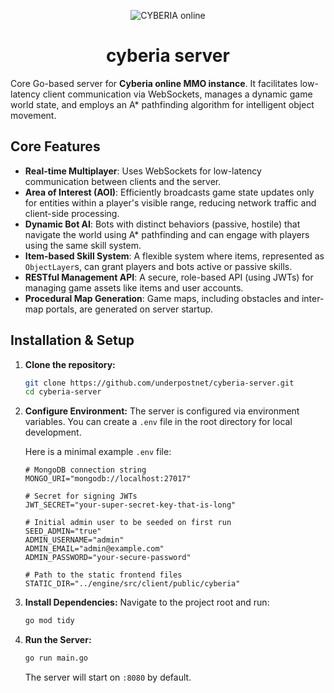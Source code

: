 <p align="center">
  <img src="https://www.cyberiaonline.com/assets/splash/apple-touch-icon-precomposed.png" alt="CYBERIA online"/>
</p>

<div align="center">

<h1>cyberia server</h1>

</div>

Core Go-based server for **Cyberia online MMO instance**. It facilitates low-latency client communication via WebSockets, manages a dynamic game world state, and employs an A\* pathfinding algorithm for intelligent object movement.

## Core Features

*   **Real-time Multiplayer**: Uses WebSockets for low-latency communication between clients and the server.
*   **Area of Interest (AOI)**: Efficiently broadcasts game state updates only for entities within a player's visible range, reducing network traffic and client-side processing.
*   **Dynamic Bot AI**: Bots with distinct behaviors (passive, hostile) that navigate the world using A* pathfinding and can engage with players using the same skill system.
*   **Item-based Skill System**: A flexible system where items, represented as `ObjectLayer`s, can grant players and bots active or passive skills.
*   **RESTful Management API**: A secure, role-based API (using JWTs) for managing game assets like items and user accounts.
*   **Procedural Map Generation**: Game maps, including obstacles and inter-map portals, are generated on server startup.

## Installation & Setup

1.  **Clone the repository:**
    ```sh
    git clone https://github.com/underpostnet/cyberia-server.git
    cd cyberia-server
    ```

2.  **Configure Environment:**
    The server is configured via environment variables. You can create a `.env` file in the root directory for local development.

    Here is a minimal example `.env` file:
    ```env
    # MongoDB connection string
    MONGO_URI="mongodb://localhost:27017"

    # Secret for signing JWTs
    JWT_SECRET="your-super-secret-key-that-is-long"

    # Initial admin user to be seeded on first run
    SEED_ADMIN="true"
    ADMIN_USERNAME="admin"
    ADMIN_EMAIL="admin@example.com"
    ADMIN_PASSWORD="your-secure-password"

    # Path to the static frontend files
    STATIC_DIR="../engine/src/client/public/cyberia"
    ```

3.  **Install Dependencies:**
    Navigate to the project root and run:
    ```sh
    go mod tidy
    ```

4.  **Run the Server:**
    ```sh
    go run main.go
    ```
    The server will start on `:8080` by default.

